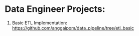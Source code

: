 # Data Engineer Projects:
1. Basic ETL Implementation: https://github.com/anggaipom/data_pipeline/tree/etl_basic
